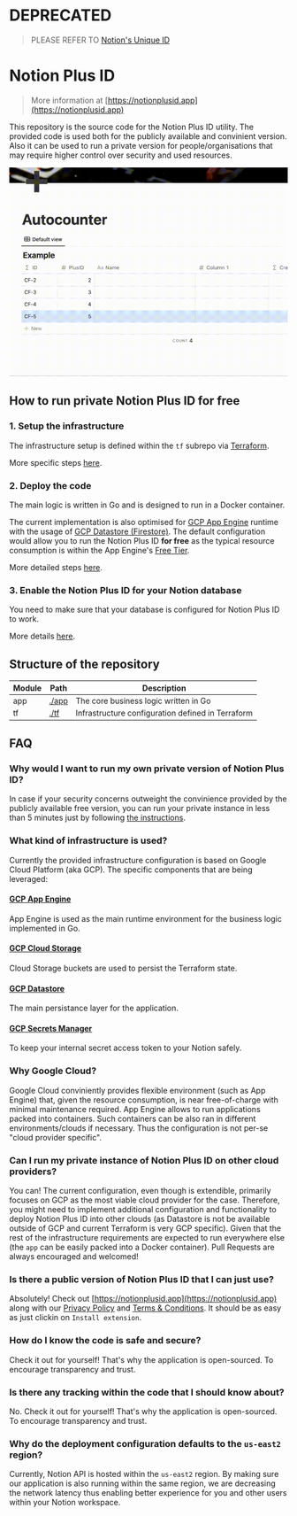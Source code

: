 # DEPRECATED
> PLEASE REFER TO [Notion's Unique ID](https://www.notion.so/help/unique-id)

# Notion Plus ID

> More information at [https://notionplusid.app](https://notionplusid.app)

This repository is the source code for the Notion Plus ID utility. The provided code is used both for the publicly available and convinient version. Also it can be used to run a private version for people/organisations that may require higher control over security and used resources.

![Demo](./docs/video.gif)

## How to run private Notion Plus ID for free
### 1. Setup the infrastructure
The infrastructure setup is defined within the `tf` subrepo via [Terraform](https://www.terraform.io/). 

More specific steps [here](./tf/README.md).

### 2. Deploy the code
The main logic is written in Go and is designed to run in a Docker container. 

The current implementation is also optimised for [GCP App Engine](https://cloud.google.com/appengine) runtime with the usage of [GCP Datastore (Firestore)](https://cloud.google.com/datastore). The default configuration would allow you to run the Notion Plus ID **for free** as the typical resource consumption is within the App Engine's [Free Tier](https://cloud.google.com/free/docs/free-cloud-features#app-engine).

More detailed steps [here](./app/README.md).

### 3. Enable the Notion Plus ID for your Notion database
You need to make sure that your database is configured for Notion Plus ID to work.

More details [here](https://notionplusid.app/welcome).

## Structure of the repository
| Module | Path              | Description                                       |
|--------|-------------------|---------------------------------------------------|
| app    | [./app](./app/)   | The core business logic written in Go             |
| tf     | [./tf](./tf/)     | Infrastructure configuration defined in Terraform |

## FAQ
### Why would I want to run my own private version of Notion Plus ID?
In case if your security concerns outweight the convinience provided by the publicly available free version, you can run your private instance in less than 5 minutes just by following [the instructions](./README.md#how-to-run-private-notion-plus-id-for-free).

### What kind of infrastructure is used?
Currently the provided infrastructure configuration is based on Google Cloud Platform (aka GCP).
The specific components that are being leveraged:
#### [GCP App Engine](https://cloud.google.com/appengine)
App Engine is used as the main runtime environment for the business logic implemented in Go.
#### [GCP Cloud Storage](https://cloud.google.com/storage)
Cloud Storage buckets are used to persist the Terraform state.
#### [GCP Datastore](https://cloud.google.com/datastore)
The main persistance layer for the application.
#### [GCP Secrets Manager](https://cloud.google.com/secret-manager)
To keep your internal secret access token to your Notion safely.

### Why Google Cloud?
Google Cloud conviniently provides flexible environment (such as App Engine) that, given the resource consumption, is near free-of-charge with minimal maintenance required. App Engine allows to run applications packed into containers. Such containers can be also ran in different environments/clouds if necessary. Thus the configuration is not per-se "cloud provider specific".

### Can I run my private instance of Notion Plus ID on other cloud providers?
You can! The current configuration, even though is extendible, primarily focuses on GCP as the most viable cloud provider for the case. Therefore, you might need to implement additional configuration and functionality to deploy Notion Plus ID into other clouds (as Datastore is not be available outside of GCP and current Terraform is very GCP specific). Given that the rest of the infrastructure requirements are expected to run everywhere else (the `app` can be easily packed into a Docker container). Pull Requests are always encouraged and welcomed!

### Is there a public version of Notion Plus ID that I can just use?
Absolutely! Check out [https://notionplusid.app](https://notionplusid.app) along with our [Privacy Policy](https://notionplusid.app/privacy-policy) and [Terms & Conditions](https://notionplusid.app/tnc). It should be as easy as just clickin on `Install extension`.

### How do I know the code is safe and secure?
Check it out for yourself! That's why the application is open-sourced. To encourage transparency and trust.

### Is there any tracking within the code that I should know about?
No. Check it out for yourself! That's why the application is open-sourced. To encourage transparency and trust.

### Why do the deployment configuration defaults to the `us-east2` region?
Currently, Notion API is hosted within the `us-east2` region. By making sure our application is also running within the same region, we are decreasing the network latency thus enabling better experience for you and other users within your Notion workspace.